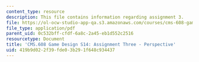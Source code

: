 ```yaml
---
content_type: resource
description: This file contains information regarding assignment 3.
file: https://ol-ocw-studio-app-qa.s3.amazonaws.com/courses/cms-608-game-design-spring-2014/419b9d022f39fde03b291f648c934437_MITCMS_608S14_AsigmentThre.pdf
file_type: application/pdf
parent_uid: 0c532bff-cfdf-6a8c-2a45-eb1d552c2516
resourcetype: Document
title: 'CMS.608 Game Design S14: Assignment Three - Perspective'
uid: 419b9d02-2f39-fde0-3b29-1f648c934437
---
```

